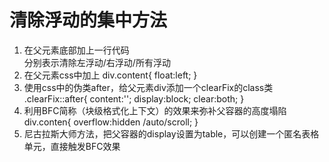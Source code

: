 # 清除浮动的集中方法
   1. 在父元素底部加上一行代码 <div style="clear:left/right/both"></div>   分别表示清除左浮动/右浮动/所有浮动
   2. 在父元素css中加上
   div.content{
      float:left;
   }
   3. 使用css中的伪类after，给父元素div添加一个clearFix的class类
   .clearFix::after{
      content:'';
      display:block;
      clear:both;
   }
   4. 利用BFC简称（块级格式化上下文）的效果来弥补父容器的高度塌陷
   div.conten{
      overflow:hidden /auto/scroll;
   }
   5. 尼古拉斯大师方法，把父容器的display设置为table，可以创建一个匿名表格单元，直接触发BFC效果